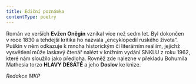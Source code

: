 ```yaml
---
title: Ediční poznámka
contentType: poetry
---
```


<section>

Román ve verších __Evžen Oněgin__ vznikal více než sedm let. Byl dokončen v roce 1830 a tehdejší kritika ho nazvala „encyklopedií ruského života“. Puškin v něm odkazuje k mnoha historickým či literárním reáliím, jejichž vysvětlení může laskavý čtenář nalézt v knižním vydání SNKLU z roku 1962, které nám sloužilo jako předloha. Rovněž zde nalezne v překladu Bohumila Mathesia torzo __HLAVY DESÁTÉ__ a jeho __Doslov__ ke knize.

</section>

<section>

_Redakce MKP_

</section>
